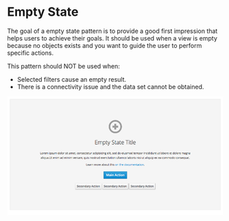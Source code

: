 # Empty State

The goal of a empty state pattern is to provide a good first impression that helps users to achieve their goals. It should be used when a view is empty because no objects exists and you want to guide the user to perform specific actions.

This pattern should NOT be used when:

- Selected filters cause an empty result.
- There is a connectivity issue and the data set cannot be obtained.

![Empty State pattern](img/empty-state-html.png)

